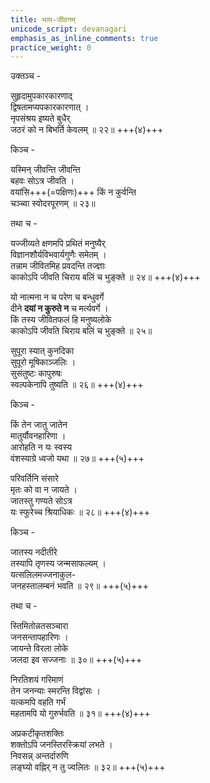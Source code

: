 ```yaml
---
title: भव्य-जीवनम्
unicode_script: devanagari
emphasis_as_inline_comments: true
practice_weight: 0
---
```


उक्तञ्च -

सुहृदामुपकारकारणाद्  
द्विषतामप्यपकारकारणात् ।  
नृपसंश्रय इष्यते बुधैर्  
जठरं को न बिभर्ति केवलम् ॥ २२॥  +++(४)+++

किञ्च -

यस्मिन् जीवन्ति जीवन्ति  
बहवः सोऽत्र जीवति ।  
वयांसि+++(=पक्षिणः)+++ किं न कुर्वन्ति  
चञ्च्वा स्वोदरपूरणम् ॥ २३॥

तथा च -

यज्जीव्यते क्षणमपि प्रथितं मनुष्यैर्  
विज्ञानशौर्यविभवार्यगुणैः समेतम् ।  
तन्नाम जीवितमिह प्रवदन्ति तज्ज्ञाः  
काकोऽपि जीवति चिराय बलिं च भुङ्क्ते ॥ २४॥  +++(४)+++

यो नात्मना न च परेण च बन्धुवर्गे   
दीने **दयां न कुरुते न** च मर्त्यवर्गे ।  
किं तस्य जीवितफलं हि मनुष्यलोके  
काकोऽपि जीवति चिराय बलिं च भुङ्क्ते ॥ २५॥

सुपूरा स्यात् कुनदिका  
सुपूरो मूषिकाञ्जलिः ।  
सुसंतुष्टः कापुरुषः  
स्वल्पकेनापि तुष्यति ॥ २६॥ +++(४)+++

किञ्च -

किं तेन जातु जातेन  
मातुर्यौवनहारिणा ।  
आरोहति न यः स्वस्य  
वंशस्याग्रे ध्वजो यथा ॥ २७॥ +++(५)+++

परिवर्तिनि संसारे  
मृतः को वा न जायते ।  
जातस्तु गण्यते सोऽत्र  
यः स्फुरेच्च श्रियाधिकः ॥ २८॥ +++(४)+++

किञ्च -

जातस्य नदीतीरे  
तस्यापि तृणस्य जन्मसाफल्यम् ।  
यत्सलिलमज्जनाकुल-  
जनहस्तालम्बनं भवति ॥ २९॥ +++(५)+++

तथा च -

स्तिमितोन्नतसञ्चारा  
जनसन्तापहारिणः ।  
जायन्ते विरला लोके  
जलदा इव सज्जनाः ॥ ३०॥ +++(५)+++

निरतिशयं गरिमाणं  
तेन जनन्याः स्मरन्ति विद्वांसः ।  
यत्कमपि वहति गर्भं  
महतामपि यो गुरुर्भवति ॥ ३१॥ +++(४)+++

अप्रकटीकृतशक्तिः  
शक्तोऽपि जनस्तिरस्क्रियां लभते ।  
निवसन्न् अन्तर्दारुणि  
लङ्घ्यो वह्निर् न तु ज्वलितः ॥ ३२॥ +++(५)+++